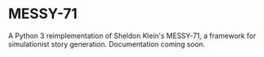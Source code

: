 # MESSY-71
A Python 3 reimplementation of Sheldon Klein's MESSY-71, a framework for simulationist story generation. Documentation coming soon.
